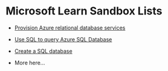 # Microsoft Learn Sandbox Lists

- [Provision Azure relational database services](https://docs.microsoft.com/en-us/learn/modules/explore-provision-deploy-relational-database-offerings-azure/4-exercise-provision-relational-azure-data-services)

- [Use SQL to query Azure SQL Database](https://docs.microsoft.com/en-us/learn/modules/query-relational-data/6-exercise-perform-query)

- [Create a SQL database](https://docs.microsoft.com/en-us/learn/modules/azure-database-fundamentals/exercise-create-sql-database)

- More here...
